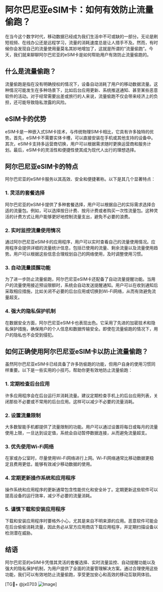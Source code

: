 # 阿尔巴尼亚eSIM卡：如何有效防止流量偷跑？

在当今这个数字时代，移动数据已经成为我们生活中不可或缺的一部分。无论是刷短视频、在线办公还是远程学习，流量的消耗速度总是让人措手不及。然而，有时候你会发现自己的流量使用量莫名其妙地增加了，这就是所谓的“流量偷跑”。今天，我们就来聊聊阿尔巴尼亚的eSIM卡是如何帮助用户有效防止流量偷跑的。

## 什么是流量偷跑？

流量偷跑是指在没有明确授权的情况下，设备自动消耗了用户的移动数据流量。这种情况可能发生在多种场景下，比如后台应用更新、系统推送通知、甚至某些恶意软件的活动。对于经常需要出差或旅行的人来说，流量偷跑不仅会带来经济上的负担，还可能导致隐私泄露的风险。

## eSIM卡的优势

eSIM卡是一种嵌入式SIM卡技术，与传统物理SIM卡相比，它具有许多独特的优势。首先，eSIM卡不需要实体卡槽，可以直接安装在手机或其他支持的设备中。其次，eSIM卡支持多运营商切换，用户可以根据需求随时更换运营商和服务计划。最后，eSIM卡的灵活性和便捷性使其成为现代人出行的理想选择。

## 阿尔巴尼亚eSIM卡的特点

阿尔巴尼亚的eSIM卡服务以其高效、安全和便捷著称。以下是其几个显著特点：

### 1. **灵活的套餐选择**

阿尔巴尼亚的eSIM卡提供了多种套餐选择，用户可以根据自己的实际需求选择合适的流量包。例如，可以选择按日计费、按月计费或者购买一次性流量包。这种灵活的计费方式让用户能够更好地控制流量支出，避免不必要的浪费。

### 2. **实时监控流量使用情况**

通过阿尔巴尼亚eSIM卡的应用程序，用户可以实时查看自己的流量使用情况。应用程序会提供详细的流量统计信息，包括已使用的流量、剩余流量以及流量使用趋势。用户可以根据这些信息合理规划自己的网络使用，及时调整使用习惯。

### 3. **自动流量提醒功能**

为了进一步防止流量偷跑，阿尔巴尼亚eSIM卡还配备了自动流量提醒功能。当用户的流量使用接近预设限额时，系统会自动发送提醒通知。用户可以在收到通知后采取相应措施，比如关闭不必要的后台应用或切换到Wi-Fi网络，从而有效避免流量超支。

### 4. **强大的隐私保护机制**

在数据安全方面，阿尔巴尼亚eSIM卡也表现出色。它采用了先进的加密技术和隐私保护措施，确保用户的个人信息和数据传输安全。即使在流量偷跑的情况下，用户的隐私也不会受到侵犯。

## 如何正确使用阿尔巴尼亚eSIM卡以防止流量偷跑？

虽然阿尔巴尼亚eSIM卡已经具备了许多防偷跑的功能，但用户自身的使用习惯同样重要。以下是一些实用的小技巧，帮助你更有效地防止流量偷跑：

### 1. **定期检查后台应用**

许多应用程序会在后台运行并消耗流量。建议定期检查手机上的后台应用列表，关闭那些不必要或不常用的后台应用。这样可以减少不必要的流量消耗。

### 2. **设置流量限制**

大多数智能手机都提供了流量限制的功能。用户可以通过设置将每日或每月的流量使用上限，一旦达到设定值，系统会自动暂停数据连接，从而避免流量超支。

### 3. **优先使用Wi-Fi网络**

在家或办公室时，尽量使用Wi-Fi网络进行上网。Wi-Fi网络通常比移动数据更稳定且费用更低，能够有效减少移动数据的使用。

### 4. **定期更新操作系统和应用程序**

操作系统和应用程序的更新通常包含性能优化和安全补丁。定期更新这些软件可以提高设备的运行效率，减少不必要的流量消耗。

### 5. **谨慎下载和安装应用程序**

下载和安装应用程序时要格外小心，尤其是来自不明来源的应用。恶意软件可能会在后台偷偷消耗流量，因此务必从官方应用商店下载应用程序，并定期扫描设备以检测潜在威胁。

## 结语

阿尔巴尼亚的eSIM卡凭借其灵活的套餐选择、实时流量监控、自动提醒功能以及强大的隐私保护机制，为用户提供了全面的流量管理解决方案。通过合理使用这些功能，我们可以有效地防止流量偷跑，享受更加安心和高效的移动互联网体验。

[TG💪+ @jx0703 ![Image](https://github.com/user-attachments/assets/dbca1d08-cadb-493c-b0ec-ad6f7a83f270)]